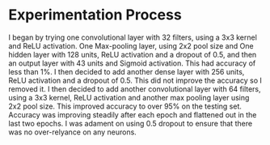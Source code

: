 # Experimentation Process

I began by trying one convolutional layer with 32 filters, using a 3x3 kernel and ReLU activation. One Max-pooling layer, using 2x2 pool size and One hidden layer with 128 units, ReLU activation and a dropout of 0.5, and then an output layer with 43 units and Sigmoid activation. This had accuracy of less than 1%. I then decided to add another dense layer with 256 units, ReLU activation and a dropout of 0.5. This did not improve the accuracy so I removed it. I then decided to add another convolutional layer with 64 filters, using a 3x3 kernel, ReLU activation and another max pooling layer using 2x2 pool size. This improved accuracy to over 95% on the testing set. Accuracy was improving steadily after each epoch and flattened out in the last two epochs. I was adament on using 0.5 dropout to ensure that there was no over-relyance on any neurons.
